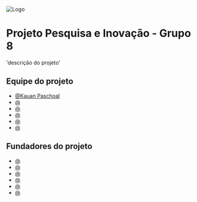 ![Logo](https://imgur.com/40ggItu.png)

# Projeto Pesquisa e Inovação - Grupo 8

'descrição do projeto'

## Equipe do projeto

- [@Kauan Paschoal](https://github.com/kauanpaschoal-dev)
- [@]()
- [@]()
- [@]()
- [@]()
- [@]()

## Fundadores do projeto
- [@]()
- [@]()
- [@]()
- [@]()
- [@]()
- [@]()
